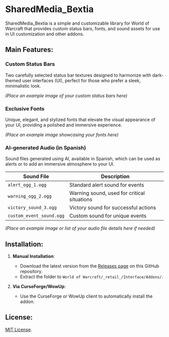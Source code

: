 # SharedMedia_Bextia

SharedMedia_Bextia is a simple and customizable library for World of Warcraft that provides custom status bars, fonts, and sound assets for use in UI customization and other addons.

## Main Features:

### Custom Status Bars
Two carefully selected status bar textures designed to harmonize with dark-themed user interfaces (UI), perfect for those who prefer a sleek, minimalistic look.

*(Place an example image of your custom status bars here)*

### Exclusive Fonts
Unique, elegant, and stylized fonts that elevate the visual appearance of your UI, providing a polished and immersive experience.

*(Place an example image showcasing your fonts here)*

### AI-generated Audio (in Spanish)
Sound files generated using AI, available in Spanish, which can be used as alerts or to add an immersive atmosphere to your UI.

| **Sound File**            | **Description**                     |
|---------------------------|-------------------------------------|
| `alert_ogg_1.ogg`          | Standard alert sound for events     |
| `warning_ogg_2.ogg`        | Warning sound, used for critical situations |
| `victory_sound_3.ogg`      | Victory sound for successful actions |
| `custom_event_sound.ogg`   | Custom sound for unique events      |

*(Place an example image or list of your audio file details here if needed)*

## Installation:

1. **Manual Installation**:
   - Download the latest version from the [Releases page](https://github.com/tu-repositorio/releases) on this GitHub repository.
   - Extract the folder to `World of Warcraft/_retail_/Interface/Addons/`.

2. **Via CurseForge/WowUp**:
   - Use the CurseForge or WowUp client to automatically install the addon.

## License:
[MIT License](LICENSE).
